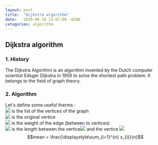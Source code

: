 ```yaml
---
layout: post
title:  "Dijkstra algorithm"
date:   2020-06-18 13:07:00 -0200
categories: algorithm
---
```


## Dijkstra algorithm

### 1. History

The Dijkstra Algorithm is an algorithm invented by the Dutch computer scientist Edsger Dijkstra in 1959 to solve the shortest path problem. It belongs to the field of graph theory.

### 2. Algorithm

Let's define some useful therms :  
<img src="https://render.githubusercontent.com/render/math?math=S"> is the list of the vertices of the graph  
<img src="https://render.githubusercontent.com/render/math?math=s_0"> is the original vertice  
<img src="https://render.githubusercontent.com/render/math?math=l(x,y)"> is the weight of the edge (between to vertices)  
<img src="https://render.githubusercontent.com/render/math?math=\delta_s(x)"> is the length between the vertice<img src="https://render.githubusercontent.com/render/math?math=s_0"> and the vertice <img src="https://render.githubusercontent.com/render/math?math=x">  
$$mean = \frac{\displaystyle\sum_{i=1}^{n} x_{i}}{n}$$
